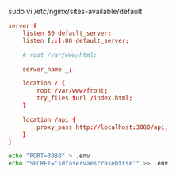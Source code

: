 sudo vi /etc/nginx/sites-available/default

```conf
server {
    listen 80 default_server;
    listen [::]:80 default_server;

    # root /var/www/html;

    server_name _;

    location / {
        root /var/www/front;
        try_files $url /index.html;
    }

    location /api {
        proxy_pass http://localhost:3080/api;
    }
}
```

```bash
echo "PORT=3080" > .env
echo "SECRET='sdfaservaescrasebtrse'" >> .env
```
